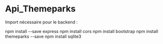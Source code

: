 # Api_Themeparks

Import nécessaire pour le backend :

npm install --save express
npm install cors
npm install bootstrap
npm install themeparks --save
npm install sqlite3





